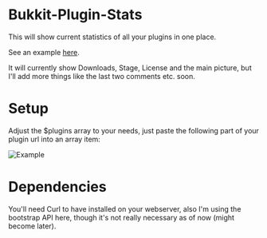 Bukkit-Plugin-Stats
===================

This will show current statistics of all your plugins in one place.


See an example [here](http://instancelabs.eu5.org/pluginstatus/).



It will currently show Downloads, Stage, License and the main picture, but I'll add more things like the last two comments etc. soon.



Setup
=====

Adjust the $plugins array to your needs, just paste the following part of your plugin url into an array item:

![Example](https://dl.dropboxusercontent.com/u/82137075/example.png)



Dependencies
============

You'll need Curl to have installed on your webserver, also I'm using the bootstrap API here, though it's not really necessary as of now (might become later).
